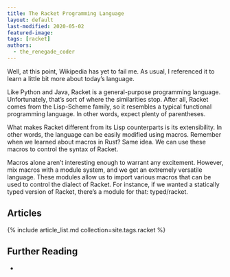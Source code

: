 ```yaml
---
title: The Racket Programming Language
layout: default
last-modified: 2020-05-02
featured-image: 
tags: [racket]
authors:
  - the_renegade_coder
---
```


Well, at this point, Wikipedia has yet to fail me. As usual, I referenced 
it to learn a little bit more about today’s language.

Like Python and Java, Racket is a general-purpose programming language. 
Unfortunately, that’s sort of where the similarities stop. After all, 
Racket comes from the Lisp-Scheme family, so it resembles a typical 
functional programming language. In other words, expect plenty of parentheses.

What makes Racket different from its Lisp counterparts is its extensibility. 
In other words, the language can be easily modified using macros. Remember 
when we learned about macros in Rust? Same idea. We can use these macros to 
control the syntax of Racket.

Macros alone aren’t interesting enough to warrant any excitement. However, 
mix macros with a module system, and we get an extremely versatile language. 
These modules allow us to import various macros that can be used to control 
the dialect of Racket. For instance, if we wanted a statically typed version 
of Racket, there’s a module for that: typed/racket.

## Articles

{% include article_list.md collection=site.tags.racket %}

## Further Reading

-

[1]: https://therenegadecoder.com/code/hello-world-in-racket/
